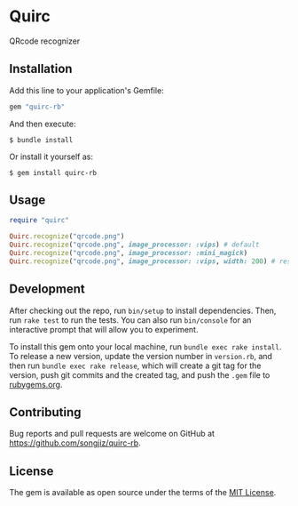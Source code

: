 # Quirc

QRcode recognizer

## Installation

Add this line to your application's Gemfile:

```ruby
gem "quirc-rb"
```

And then execute:

    $ bundle install

Or install it yourself as:

    $ gem install quirc-rb

## Usage

```ruby
require "quirc"

Quirc.recognize("qrcode.png")
Quirc.recognize("qrcode.png", image_processor: :vips) # default
Quirc.recognize("qrcode.png", image_processor: :mini_magick)
Quirc.recognize("qrcode.png", image_processor: :vips, width: 200) # resize
```

## Development

After checking out the repo, run `bin/setup` to install dependencies. Then, run `rake test` to run the tests. You can also run `bin/console` for an interactive prompt that will allow you to experiment.

To install this gem onto your local machine, run `bundle exec rake install`. To release a new version, update the version number in `version.rb`, and then run `bundle exec rake release`, which will create a git tag for the version, push git commits and the created tag, and push the `.gem` file to [rubygems.org](https://rubygems.org).

## Contributing

Bug reports and pull requests are welcome on GitHub at https://github.com/songjiz/quirc-rb.

## License

The gem is available as open source under the terms of the [MIT License](https://opensource.org/licenses/MIT).
